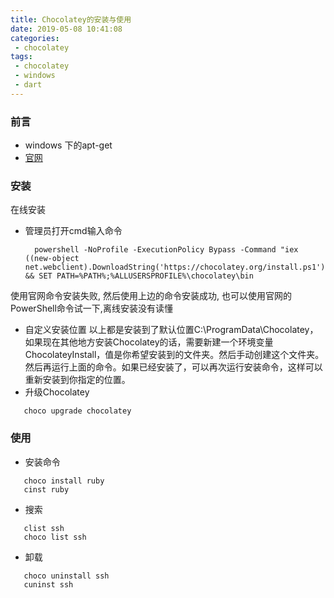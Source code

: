 ```yaml
---
title: Chocolatey的安装与使用
date: 2019-05-08 10:41:08
categories:
 - chocolatey
tags:
 - chocolatey
 - windows
 - dart
---
```

### 前言
 * windows 下的apt-get
 * [官网](https://chocolatey.org/)
<!--more-->

### 安装
 在线安装
 * 管理员打开cmd输入命令
    ```
      powershell -NoProfile -ExecutionPolicy Bypass -Command "iex ((new-object net.webclient).DownloadString('https://chocolatey.org/install.ps1'))" && SET PATH=%PATH%;%ALLUSERSPROFILE%\chocolatey\bin
    ```
 使用官网命令安装失败, 然后使用上边的命令安装成功, 也可以使用官网的PowerShell命令试一下,离线安装没有读懂
 * 自定义安装位置
   以上都是安装到了默认位置C:\ProgramData\Chocolatey，如果现在其他地方安装Chocolatey的话，需要新建一个环境变量ChocolateyInstall，值是你希望安装到的文件夹。然后手动创建这个文件夹。然后再运行上面的命令。如果已经安装了，可以再次运行安装命令，这样可以重新安装到你指定的位置。
 * 升级Chocolatey
 ```
    choco upgrade chocolatey
 ```

### 使用
 * 安装命令
 ```
    choco install ruby
    cinst ruby
 ```
 * 搜索
 ```
    clist ssh
    choco list ssh
 ```
 * 卸载
 ```
    choco uninstall ssh
    cuninst ssh
 ```
